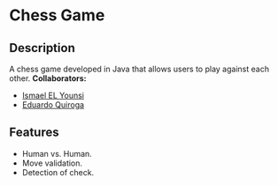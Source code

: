 # Chess Game

## Description
A chess game developed in Java that allows users to play against each other.
**Collaborators:**
- [Ismael EL Younsi](https://github.com/IsmaelYM)
- [Eduardo Quiroga](https://github.com/EduardoQG)
## Features
- Human vs. Human.
- Move validation.
- Detection of check.

